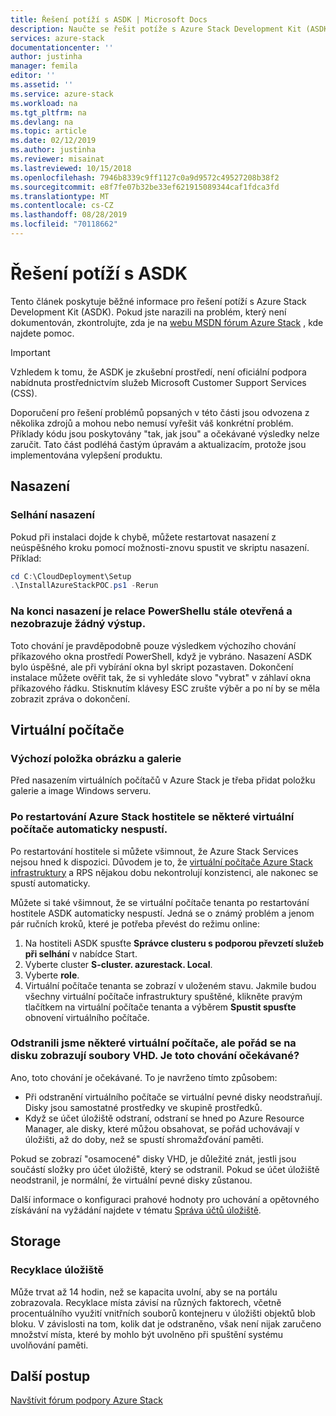 ```yaml
---
title: Řešení potíží s ASDK | Microsoft Docs
description: Naučte se řešit potíže s Azure Stack Development Kit (ASDK).
services: azure-stack
documentationcenter: ''
author: justinha
manager: femila
editor: ''
ms.assetid: ''
ms.service: azure-stack
ms.workload: na
ms.tgt_pltfrm: na
ms.devlang: na
ms.topic: article
ms.date: 02/12/2019
ms.author: justinha
ms.reviewer: misainat
ms.lastreviewed: 10/15/2018
ms.openlocfilehash: 7946b8339c9ff1127c0a9d9572c49527208b38f2
ms.sourcegitcommit: e8f7fe07b32be33ef621915089344caf1fdca3fd
ms.translationtype: MT
ms.contentlocale: cs-CZ
ms.lasthandoff: 08/28/2019
ms.locfileid: "70118662"
---
```

# <a name="troubleshoot-the-asdk"></a>Řešení potíží s ASDK
Tento článek poskytuje běžné informace pro řešení potíží s Azure Stack Development Kit (ASDK). Pokud jste narazili na problém, který není dokumentován, zkontrolujte, zda je na [webu MSDN fórum Azure Stack](https://social.msdn.microsoft.com/Forums/azure/home?forum=azurestack) , kde najdete pomoc.  

> [!IMPORTANT]
> Vzhledem k tomu, že ASDK je zkušební prostředí, není oficiální podpora nabídnuta prostřednictvím služeb Microsoft Customer Support Services (CSS).

Doporučení pro řešení problémů popsaných v této části jsou odvozena z několika zdrojů a mohou nebo nemusí vyřešit váš konkrétní problém. Příklady kódu jsou poskytovány "tak, jak jsou" a očekávané výsledky nelze zaručit. Tato část podléhá častým úpravám a aktualizacím, protože jsou implementována vylepšení produktu.

## <a name="deployment"></a>Nasazení
### <a name="deployment-failure"></a>Selhání nasazení
Pokud při instalaci dojde k chybě, můžete restartovat nasazení z neúspěšného kroku pomocí možnosti-znovu spustit ve skriptu nasazení. Příklad:

  ```powershell
  cd C:\CloudDeployment\Setup
  .\InstallAzureStackPOC.ps1 -Rerun
  ```

### <a name="at-the-end-of-the-deployment-the-powershell-session-is-still-open-and-doesnt-show-any-output"></a>Na konci nasazení je relace PowerShellu stále otevřená a nezobrazuje žádný výstup.
Toto chování je pravděpodobně pouze výsledkem výchozího chování příkazového okna prostředí PowerShell, když je vybráno. Nasazení ASDK bylo úspěšné, ale při vybírání okna byl skript pozastaven. Dokončení instalace můžete ověřit tak, že si vyhledáte slovo "vybrat" v záhlaví okna příkazového řádku. Stisknutím klávesy ESC zrušte výběr a po ní by se měla zobrazit zpráva o dokončení.

## <a name="virtual-machines"></a>Virtuální počítače
### <a name="default-image-and-gallery-item"></a>Výchozí položka obrázku a galerie
Před nasazením virtuálních počítačů v Azure Stack je třeba přidat položku galerie a image Windows serveru.

### <a name="after-restarting-my-azure-stack-host-some-vms-dont-automatically-start"></a>Po restartování Azure Stack hostitele se některé virtuální počítače automaticky nespustí.
Po restartování hostitele si můžete všimnout, že Azure Stack Services nejsou hned k dispozici. Důvodem je to, že [virtuální počítače Azure Stack infrastruktury](asdk-architecture.md#virtual-machine-roles) a RPS nějakou dobu nekontrolují konzistenci, ale nakonec se spustí automaticky.

Můžete si také všimnout, že se virtuální počítače tenanta po restartování hostitele ASDK automaticky nespustí. Jedná se o známý problém a jenom pár ručních kroků, které je potřeba převést do režimu online:

1.  Na hostiteli ASDK spusťte **Správce clusteru s podporou převzetí služeb při selhání** v nabídce Start.
2.  Vyberte cluster **S-cluster. azurestack. Local**.
3.  Vyberte **role**.
4.  Virtuální počítače tenanta se zobrazí v uloženém stavu. Jakmile budou všechny virtuální počítače infrastruktury spuštěné, klikněte pravým tlačítkem na virtuální počítače tenanta a výběrem **Spustit spusťte** obnovení virtuálního počítače.

### <a name="ive-deleted-some-vms-but-still-see-the-vhd-files-on-disk-is-this-behavior-expected"></a>Odstranili jsme některé virtuální počítače, ale pořád se na disku zobrazují soubory VHD. Je toto chování očekávané?
Ano, toto chování je očekávané. To je navrženo tímto způsobem:

* Při odstranění virtuálního počítače se virtuální pevné disky neodstraňují. Disky jsou samostatné prostředky ve skupině prostředků.
* Když se účet úložiště odstraní, odstraní se hned po Azure Resource Manager, ale disky, které můžou obsahovat, se pořád uchovávají v úložišti, až do doby, než se spustí shromažďování paměti.

Pokud se zobrazí "osamocené" disky VHD, je důležité znát, jestli jsou součástí složky pro účet úložiště, který se odstranil. Pokud se účet úložiště neodstranil, je normální, že virtuální pevné disky zůstanou.

Další informace o konfiguraci prahové hodnoty pro uchování a opětovného získávání na vyžádání najdete v tématu [Správa účtů úložiště](../operator/azure-stack-manage-storage-accounts.md).

## <a name="storage"></a>Storage
### <a name="storage-reclamation"></a>Recyklace úložiště
Může trvat až 14 hodin, než se kapacita uvolní, aby se na portálu zobrazovala. Recyklace místa závisí na různých faktorech, včetně procentuálního využití vnitřních souborů kontejneru v úložišti objektů blob bloku. V závislosti na tom, kolik dat je odstraněno, však není nijak zaručeno množství místa, které by mohlo být uvolněno při spuštění systému uvolňování paměti.

## <a name="next-steps"></a>Další postup
[Navštívit fórum podpory Azure Stack](https://social.msdn.microsoft.com/Forums/azure/home?forum=azurestack)
